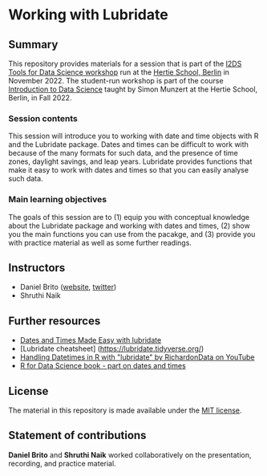 # Working with Lubridate


## Summary

This repository provides materials for a session that is part of the [I2DS Tools for Data Science workshop](https://github.com/intro-to-data-science-22-workshop) run at the [Hertie School, Berlin](https://www.hertie-school.org/en/) in November 2022. The student-run workshop is part of the course [Introduction to Data Science](https://github.com/intro-to-data-science-22) taught by Simon Munzert at the Hertie School, Berlin, in Fall 2022.

### Session contents

This session will introduce you to working with date and time objects with R and the Lubridate package. Dates and times can be difficult to work with because of the many formats for such data, and the presence of time zones, daylight savings, and leap years. Lubridate provides functions that make it easy to work with dates and times so that you can easily analyse such data.  

### Main learning objectives

The goals of this session are to (1) equip you with conceptual knowledge about the Lubridate package and working with dates and times, (2) show you the main functions you can use from the pacakge, and (3) provide you with practice material as well as some further readings.


## Instructors

- Daniel Brito ([website](http://simonmunzert.github.io/), [twitter](https://twitter.com/simonsaysnothin))
- Shruthi Naik 


## Further resources

- [Dates and Times Made Easy with lubridate](https://www.jstatsoft.org/article/view/v040i03)
- [Lubridate cheatsheet] (https://lubridate.tidyverse.org/)
- [Handling Datetimes in R with "lubridate" by RichardonData on YouTube](https://www.youtube.com/watch?v=VYAo69WdJZg)
- [R for Data Science book - part on dates and times](https://r4ds.had.co.nz/dates-and-times.html)


## License

The material in this repository is made available under the [MIT license](http://opensource.org/licenses/mit-license.php). 

## Statement of contributions

**Daniel Brito** and **Shruthi Naik** worked collaboratively on the presentation, recording, and practice material.
